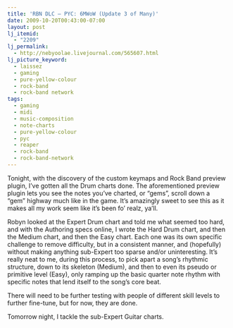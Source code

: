 ```yaml
---
title: 'RBN DLC – PYC: 6MWoW (Update 3 of Many)'
date: 2009-10-20T00:43:00-07:00
layout: post
lj_itemid:
  - "2209"
lj_permalink:
  - http://nebyoolae.livejournal.com/565607.html
lj_picture_keyword:
  - laissez
  - gaming
  - pure-yellow-colour
  - rock-band
  - rock-band network
tags:
  - gaming
  - midi
  - music-composition
  - note-charts
  - pure-yellow-colour
  - pyc
  - reaper
  - rock-band
  - rock-band-network
---
```

Tonight, with the discovery of the custom keymaps and Rock Band preview plugin, I&#8217;ve gotten all the Drum charts done. The aforementioned preview plugin lets you see the notes you&#8217;ve charted, or &#8220;gems&#8221;, scroll down a &#8220;gem&#8221; highway much like in the game. It&#8217;s amazingly sweet to see this as it makes all my work seem like it&#8217;s been fo&#8217; realz, ya&#8217;ll.

<!--more-->

Robyn looked at the Expert Drum chart and told me what seemed too hard, and with the Authoring specs online, I wrote the Hard Drum chart, and then the Medium chart, and then the Easy chart. Each one was its own specific challenge to remove difficulty, but in a consistent manner, and (hopefully) without making anything sub-Expert too sparse and/or uninteresting. It&#8217;s really neat to me, during this process, to pick apart a song&#8217;s rhythmic structure, down to its skeleton (Medium), and then to even its pseudo or primitive level (Easy), only ramping up the basic quarter note rhythm with specific notes that lend itself to the song&#8217;s core beat.

There will need to be further testing with people of different skill levels to further fine-tune, but for now, they are done.

Tomorrow night, I tackle the sub-Expert Guitar charts.
